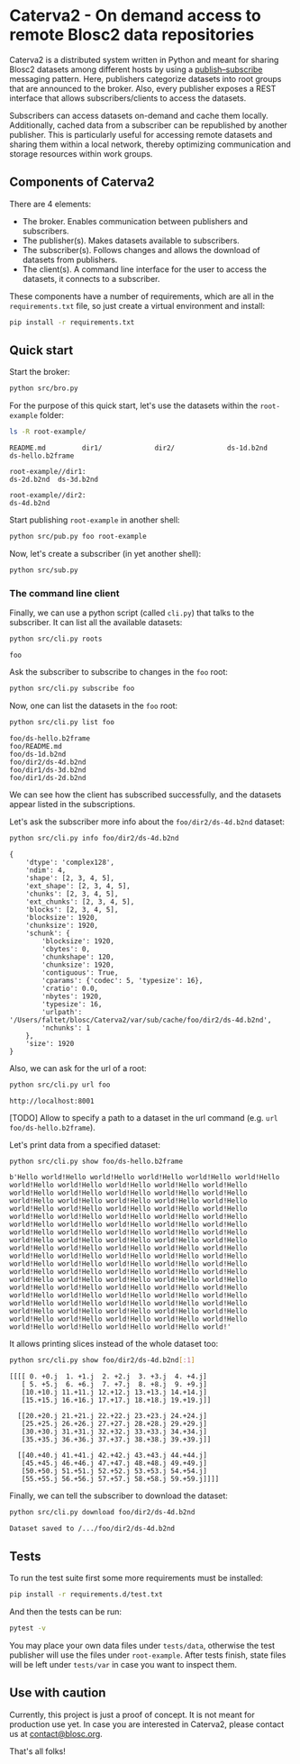# Caterva2 - On demand access to remote Blosc2 data repositories

Caterva2 is a distributed system written in Python and meant for sharing Blosc2 datasets among different hosts by using a [publish–subscribe](https://en.wikipedia.org/wiki/Publish–subscribe_pattern) messaging pattern.  Here, publishers categorize datasets into root groups that are announced to the broker.  Also, every publisher exposes a REST interface that allows subscribers/clients to access the datasets.

Subscribers can access datasets on-demand and cache them locally. Additionally, cached data from a subscriber can be republished by another publisher. This is particularly useful for accessing remote datasets and sharing them within a local network, thereby optimizing communication and storage resources within work groups.


## Components of Caterva2

There are 4 elements:

- The broker. Enables communication between publishers and subscribers.
- The publisher(s). Makes datasets available to subscribers.
- The subscriber(s). Follows changes and allows the download of datasets from publishers.
- The client(s). A command line interface for the user to access the datasets, it connects
  to a subscriber.

These components have a number of requirements, which are all in the `requirements.txt`
file, so just create a virtual environment and install:

```sh
pip install -r requirements.txt
```

## Quick start

Start the broker:

```sh
python src/bro.py
```

For the purpose of this quick start, let's use the datasets within the `root-example` folder:

```sh
ls -R root-example/
```

```
README.md         dir1/             dir2/             ds-1d.b2nd        ds-hello.b2frame

root-example//dir1:
ds-2d.b2nd  ds-3d.b2nd

root-example//dir2:
ds-4d.b2nd
```

Start publishing `root-example` in another shell:

```sh
python src/pub.py foo root-example
```

Now, let's create a subscriber (in yet another shell):

```sh
python src/sub.py
```

### The command line client

Finally, we can use a python script (called `cli.py`) that talks to the subscriber.
It can list all the available datasets:

```sh
python src/cli.py roots
```

```
foo
```

Ask the subscriber to subscribe to changes in the `foo` root:

```sh
python src/cli.py subscribe foo
```

Now, one can list the datasets in the `foo` root:

```sh
python src/cli.py list foo
```

```
foo/ds-hello.b2frame
foo/README.md
foo/ds-1d.b2nd
foo/dir2/ds-4d.b2nd
foo/dir1/ds-3d.b2nd
foo/dir1/ds-2d.b2nd
```

We can see how the client has subscribed successfully, and the datasets appear listed in the subscriptions.

Let's ask the subscriber more info about the `foo/dir2/ds-4d.b2nd` dataset:

```sh
python src/cli.py info foo/dir2/ds-4d.b2nd
```

```
{
    'dtype': 'complex128',
    'ndim': 4,
    'shape': [2, 3, 4, 5],
    'ext_shape': [2, 3, 4, 5],
    'chunks': [2, 3, 4, 5],
    'ext_chunks': [2, 3, 4, 5],
    'blocks': [2, 3, 4, 5],
    'blocksize': 1920,
    'chunksize': 1920,
    'schunk': {
        'blocksize': 1920,
        'cbytes': 0,
        'chunkshape': 120,
        'chunksize': 1920,
        'contiguous': True,
        'cparams': {'codec': 5, 'typesize': 16},
        'cratio': 0.0,
        'nbytes': 1920,
        'typesize': 16,
        'urlpath': '/Users/faltet/blosc/Caterva2/var/sub/cache/foo/dir2/ds-4d.b2nd',
        'nchunks': 1
    },
    'size': 1920
}
```

Also, we can ask for the url of a root:

```sh
python src/cli.py url foo
```

```
http://localhost:8001
```

[TODO] Allow to specify a path to a dataset in the url command (e.g. `url foo/ds-hello.b2frame`).

Let's print data from a specified dataset:

```sh
python src/cli.py show foo/ds-hello.b2frame
```

```
b'Hello world!Hello world!Hello world!Hello world!Hello world!Hello world!Hello world!Hello world!Hello world!Hello world!Hello world!Hello world!Hello world!Hello world!Hello world!Hello world!Hello world!Hello world!Hello world!Hello world!Hello world!Hello world!Hello world!Hello world!Hello world!Hello world!Hello world!Hello world!Hello world!Hello world!Hello world!Hello world!Hello world!Hello world!Hello world!Hello world!Hello world!Hello world!Hello world!Hello world!Hello world!Hello world!Hello world!Hello world!Hello world!Hello world!Hello world!Hello world!Hello world!Hello world!Hello world!Hello world!Hello world!Hello world!Hello world!Hello world!Hello world!Hello world!Hello world!Hello world!Hello world!Hello world!Hello world!Hello world!Hello world!Hello world!Hello world!Hello world!Hello world!Hello world!Hello world!Hello world!Hello world!Hello world!Hello world!Hello world!Hello world!Hello world!Hello world!Hello world!Hello world!Hello world!Hello world!Hello world!Hello world!Hello world!Hello world!Hello world!Hello world!Hello world!Hello world!Hello world!Hello world!Hello world!Hello world!Hello world!Hello world!Hello world!Hello world!Hello world!'
```

It allows printing slices instead of the whole dataset too:

```sh
python src/cli.py show foo/dir2/ds-4d.b2nd[:1]
```

```
[[[[ 0. +0.j  1. +1.j  2. +2.j  3. +3.j  4. +4.j]
   [ 5. +5.j  6. +6.j  7. +7.j  8. +8.j  9. +9.j]
   [10.+10.j 11.+11.j 12.+12.j 13.+13.j 14.+14.j]
   [15.+15.j 16.+16.j 17.+17.j 18.+18.j 19.+19.j]]

  [[20.+20.j 21.+21.j 22.+22.j 23.+23.j 24.+24.j]
   [25.+25.j 26.+26.j 27.+27.j 28.+28.j 29.+29.j]
   [30.+30.j 31.+31.j 32.+32.j 33.+33.j 34.+34.j]
   [35.+35.j 36.+36.j 37.+37.j 38.+38.j 39.+39.j]]

  [[40.+40.j 41.+41.j 42.+42.j 43.+43.j 44.+44.j]
   [45.+45.j 46.+46.j 47.+47.j 48.+48.j 49.+49.j]
   [50.+50.j 51.+51.j 52.+52.j 53.+53.j 54.+54.j]
   [55.+55.j 56.+56.j 57.+57.j 58.+58.j 59.+59.j]]]]
```

Finally, we can tell the subscriber to download the dataset:

```sh
python src/cli.py download foo/dir2/ds-4d.b2nd
```

```
Dataset saved to /.../foo/dir2/ds-4d.b2nd
```

## Tests

To run the test suite first some more requirements must be installed:

```sh
pip install -r requirements.d/test.txt
```

And then the tests can be run:

```sh
pytest -v
```

You may place your own data files under `tests/data`, otherwise the test publisher will use the files under `root-example`.  After tests finish, state files will be left under `tests/var` in case you want to inspect them.


## Use with caution

Currently, this project is just a proof of concept.  It is not meant for production use yet.
In case you are interested in Caterva2, please contact us at contact@blosc.org.

That's all folks!
